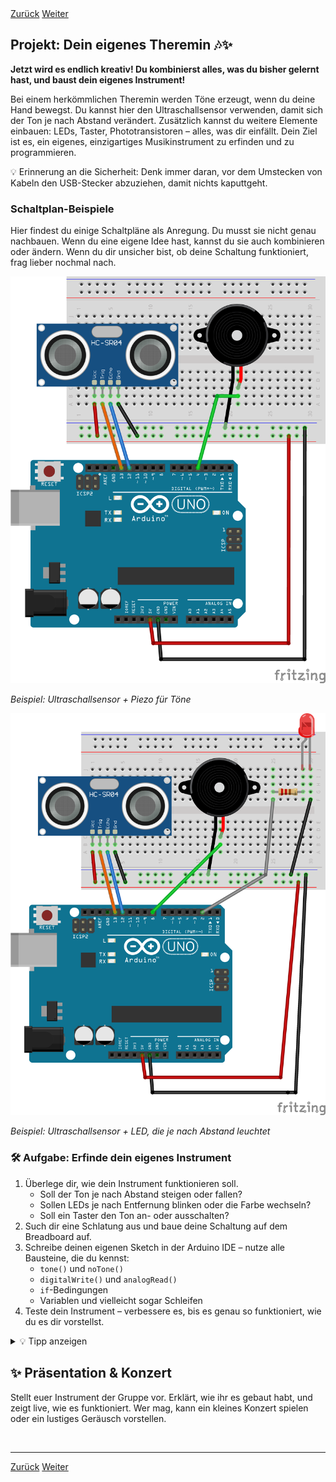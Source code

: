 <link rel="stylesheet" href="assets/css/custom.css?v=2">

<div class="nav-container">
  <a href="Sensoren2" class="button">Zurück</a>
  <a href="Abschluss" class="button">Weiter</a>
</div>

## Projekt: Dein eigenes Theremin 🎶✨

**Jetzt wird es endlich kreativ! Du kombinierst alles, was du bisher gelernt hast, und baust dein eigenes Instrument!**

Bei einem herkömmlichen Theremin werden Töne erzeugt, wenn du deine Hand bewegst. Du kannst hier den Ultraschallsensor verwenden, damit sich der Ton je nach Abstand verändert. Zusätzlich kannst du weitere Elemente einbauen: LEDs, Taster, Phototransistoren – alles, was dir einfällt. Dein Ziel ist es, ein eigenes, einzigartiges Musikinstrument zu erfinden und zu programmieren.

<div class="merkbox">
💡 Erinnerung an die Sicherheit: Denk immer daran, vor dem Umstecken von Kabeln den USB-Stecker abzuziehen, damit nichts kaputtgeht.
</div>

### Schaltplan-Beispiele

Hier findest du einige Schaltpläne als Anregung. Du musst sie nicht genau nachbauen. Wenn du eine eigene Idee hast, kannst du sie auch kombinieren oder ändern. Wenn du dir unsicher bist, ob deine Schaltung funktioniert, frag lieber nochmal nach. 

<div class="schaltplan-box">
  <img src="img/Schaltung_Theremin.png" alt="Theremin-Grundschaltung">
  <p><em>Beispiel: Ultraschallsensor + Piezo für Töne</em></p>
</div>

<div class="schaltplan-box">
  <img src="img/Schaltung_t3.png" alt="Theremin mit LED">
  <p><em>Beispiel: Ultraschallsensor + LED, die je nach Abstand leuchtet</em></p>
</div>

<!-- <div class="schaltplan-box">
  <img src="img/Schaltung_theremin_button.jpg" alt="Theremin mit Taster">
  <p><em>Beispiel: Zusätzlich ein Taster zum Umschalten</em></p>
</div>

<div class="schaltplan-box">
  <img src="img/Schaltung_theremin_phototransistor.jpg" alt="Theremin mit Phototransistor">
  <p><em>Beispiel: Phototransistor für ein weiteres Steuersignal (optional)</em></p>
</div> -->



<div class="aufgabe">
<h3>🛠️ Aufgabe: Erfinde dein eigenes Instrument</h3>
<ol>
  <li>Überlege dir, wie dein Instrument funktionieren soll.
    <ul>
      <li>Soll der Ton je nach Abstand steigen oder fallen?</li>
      <li>Sollen LEDs je nach Entfernung blinken oder die Farbe wechseln?</li>
      <li>Soll ein Taster den Ton an- oder ausschalten?</li>
    </ul>
  </li>
  <li>Such dir eine Schlatung aus und baue deine Schaltung auf dem Breadboard auf.</li>
  <li>Schreibe deinen eigenen Sketch in der Arduino IDE – nutze alle Bausteine, die du kennst:
    <ul>
      <li><code>tone()</code> und <code>noTone()</code></li>
      <li><code>digitalWrite()</code> und <code>analogRead()</code></li>
      <li><code>if</code>-Bedingungen</li>
      <li>Variablen und vielleicht sogar Schleifen</li>
    </ul>
  </li>
  <li>Teste dein Instrument – verbessere es, bis es genau so funktioniert, wie du es dir vorstellst.</li>
</ol>
</div>

<details>
<summary>💡 Tipp anzeigen</summary>
<p>
Falls du nicht weißt, wo du anfangen sollst: Starte mit dem Theremin-Code aus dem letzten Kapitel. Teste erst nur den Ton. Wenn das funktioniert, füge Schritt für Schritt LEDs oder andere Sensoren hinzu.
</p>
</details>

<h2>✨ Präsentation & Konzert</h2>
<p>
Stellt euer Instrument der Gruppe vor. Erklärt, wie ihr es gebaut habt, und zeigt live, wie es funktioniert. Wer mag, kann ein kleines Konzert spielen oder ein lustiges Geräusch vorstellen.
</p>

<p class="spacing-1">&nbsp;</p>

---

<div class="nav-container">
  <a href="Sensoren2" class="button">Zurück</a>
  <a href="Abschluss" class="button">Weiter</a>
</div>
